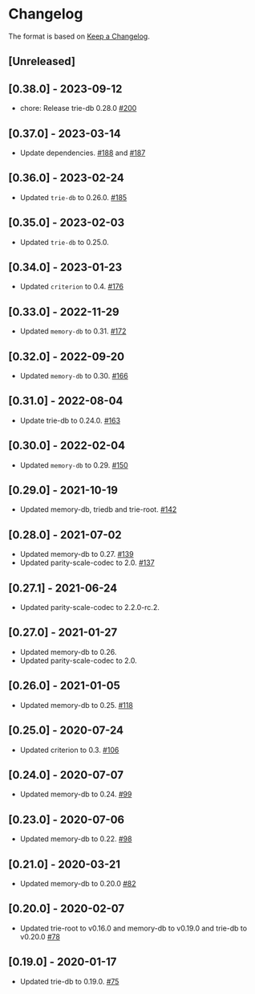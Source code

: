 # Changelog

The format is based on [Keep a Changelog].

[Keep a Changelog]: http://keepachangelog.com/en/1.0.0/

## [Unreleased]

## [0.38.0] - 2023-09-12
- chore: Release trie-db 0.28.0 [#200](https://github.com/paritytech/trie/pull/200)

## [0.37.0] - 2023-03-14
- Update dependencies. [#188](https://github.com/paritytech/trie/pull/188) and [#187](https://github.com/paritytech/trie/pull/187)

## [0.36.0] - 2023-02-24
- Updated `trie-db` to 0.26.0. [#185](https://github.com/paritytech/trie/pull/185)

## [0.35.0] - 2023-02-03
- Updated `trie-db` to 0.25.0.

## [0.34.0] - 2023-01-23
- Updated `criterion` to 0.4. [#176](https://github.com/paritytech/trie/pull/176)

## [0.33.0] - 2022-11-29
- Updated `memory-db` to 0.31. [#172](https://github.com/paritytech/trie/pull/172)

## [0.32.0] - 2022-09-20
- Updated `memory-db` to 0.30. [#166](https://github.com/paritytech/trie/pull/166)

## [0.31.0] - 2022-08-04
- Update trie-db to 0.24.0. [#163](https://github.com/paritytech/trie/pull/163)

## [0.30.0] - 2022-02-04
- Updated `memory-db` to 0.29. [#150](https://github.com/paritytech/trie/pull/150)

## [0.29.0] - 2021-10-19
- Updated memory-db, triedb and trie-root. [#142](https://github.com/paritytech/trie/pull/142)

## [0.28.0] - 2021-07-02
- Updated memory-db to 0.27. [#139](https://github.com/paritytech/trie/pull/139)
- Updated parity-scale-codec to 2.0. [#137](https://github.com/paritytech/trie/pull/137)

## [0.27.1] - 2021-06-24
- Updated parity-scale-codec to 2.2.0-rc.2.

## [0.27.0] - 2021-01-27
- Updated memory-db to 0.26.
- Updated parity-scale-codec to 2.0.

## [0.26.0] - 2021-01-05
- Updated memory-db to 0.25. [#118](https://github.com/paritytech/trie/pull/118)

## [0.25.0] - 2020-07-24
- Updated criterion to 0.3. [#106](https://github.com/paritytech/trie/pull/106)

## [0.24.0] - 2020-07-07
- Updated memory-db to 0.24. [#99](https://github.com/paritytech/trie/pull/99)

## [0.23.0] - 2020-07-06
- Updated memory-db to 0.22. [#98](https://github.com/paritytech/trie/pull/98)

## [0.21.0] - 2020-03-21
- Updated memory-db to 0.20.0 [#82](https://github.com/paritytech/trie/pull/82)

## [0.20.0] - 2020-02-07
- Updated trie-root to v0.16.0 and memory-db to v0.19.0 and trie-db to v0.20.0 [#78](https://github.com/paritytech/trie/pull/78)

## [0.19.0] - 2020-01-17
- Updated trie-db to 0.19.0. [#75](https://github.com/paritytech/trie/pull/75)
